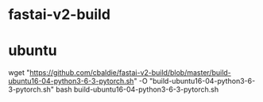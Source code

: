 # fastai-v2-build
# ubuntu 

wget "https://github.com/cbaldie/fastai-v2-build/blob/master/build-ubuntu16-04-python3-6-3-pytorch.sh" -O "build-ubuntu16-04-python3-6-3-pytorch.sh"
bash build-ubuntu16-04-python3-6-3-pytorch.sh
